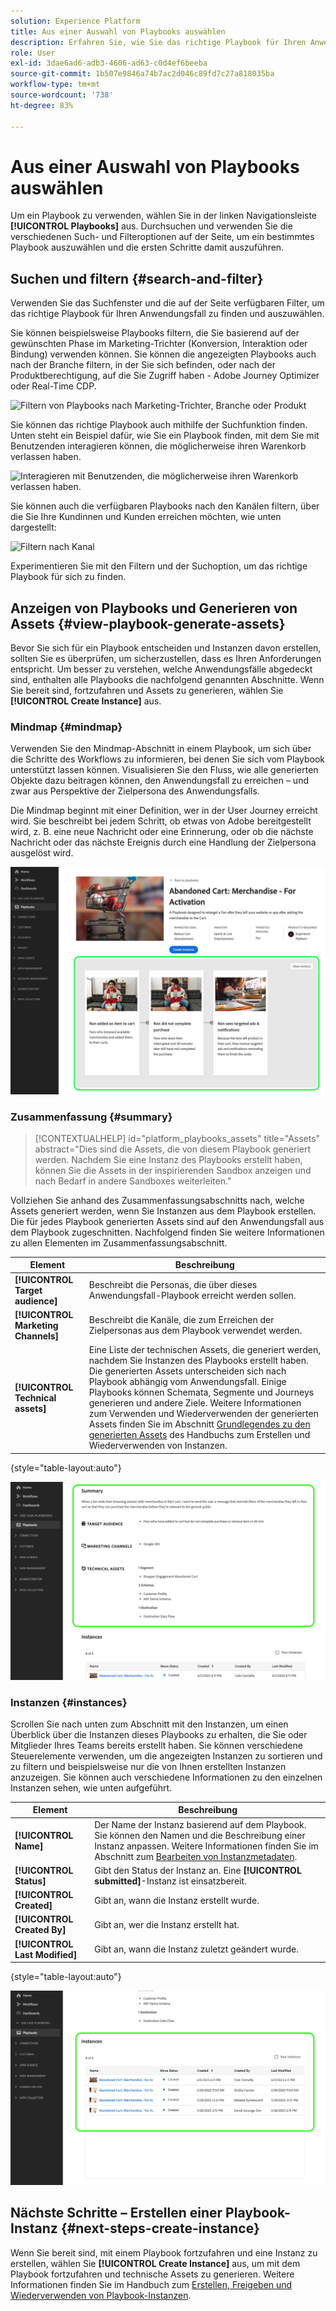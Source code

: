 ```yaml
---
solution: Experience Platform
title: Aus einer Auswahl von Playbooks auswählen
description: Erfahren Sie, wie Sie das richtige Playbook für Ihren Anwendungsfall auswählen und Playbooks aktivieren.
role: User
exl-id: 3dae6ad6-adb3-4606-ad63-c0d4ef6beeba
source-git-commit: 1b507e9846a74b7ac2d046c89fd7c27a818035ba
workflow-type: tm+mt
source-wordcount: '738'
ht-degree: 83%

---
```


# Aus einer Auswahl von Playbooks auswählen

Um ein Playbook zu verwenden, wählen Sie in der linken Navigationsleiste **[!UICONTROL Playbooks]** aus. Durchsuchen und verwenden Sie die verschiedenen Such- und Filteroptionen auf der Seite, um ein bestimmtes Playbook auszuwählen und die ersten Schritte damit auszuführen.

## Suchen und filtern {#search-and-filter}

Verwenden Sie das Suchfenster und die auf der Seite verfügbaren Filter, um das richtige Playbook für Ihren Anwendungsfall zu finden und auszuwählen.

Sie können beispielsweise Playbooks filtern, die Sie basierend auf der gewünschten Phase im Marketing-Trichter (Konversion, Interaktion oder Bindung) verwenden können. Sie können die angezeigten Playbooks auch nach der Branche filtern, in der Sie sich befinden, oder nach der Produktberechtigung, auf die Sie Zugriff haben - Adobe Journey Optimizer oder Real-Time CDP.

![Filtern von Playbooks nach Marketing-Trichter, Branche oder Produkt](/help/use-case-playbooks/assets/playbooks/ui-guide/filter-by-funnel-industry-product.gif)

Sie können das richtige Playbook auch mithilfe der Suchfunktion finden. Unten steht ein Beispiel dafür, wie Sie ein Playbook finden, mit dem Sie mit Benutzenden interagieren können, die möglicherweise ihren Warenkorb verlassen haben.

![Interagieren mit Benutzenden, die möglicherweise ihren Warenkorb verlassen haben.](/help/use-case-playbooks/assets/playbooks/ui-guide/engage-abandoned-cart.gif)

Sie können auch die verfügbaren Playbooks nach den Kanälen filtern, über die Sie Ihre Kundinnen und Kunden erreichen möchten, wie unten dargestellt:

![Filtern nach Kanal](/help/use-case-playbooks/assets/playbooks/ui-guide/channel-select-filter.gif)

Experimentieren Sie mit den Filtern und der Suchoption, um das richtige Playbook für sich zu finden.

## Anzeigen von Playbooks und Generieren von Assets {#view-playbook-generate-assets}

Bevor Sie sich für ein Playbook entscheiden und Instanzen davon erstellen, sollten Sie es überprüfen, um sicherzustellen, dass es Ihren Anforderungen entspricht. Um besser zu verstehen, welche Anwendungsfälle abgedeckt sind, enthalten alle Playbooks die nachfolgend genannten Abschnitte. Wenn Sie bereit sind, fortzufahren und Assets zu generieren, wählen Sie **[!UICONTROL Create Instance]** aus.

### Mindmap {#mindmap}

Verwenden Sie den Mindmap-Abschnitt in einem Playbook, um sich über die Schritte des Workflows zu informieren, bei denen Sie sich vom Playbook unterstützt lassen können. Visualisieren Sie den Fluss, wie alle generierten Objekte dazu beitragen können, den Anwendungsfall zu erreichen – und zwar aus Perspektive der Zielpersona des Anwendungsfalls.

Die Mindmap beginnt mit einer Definition, wer in der User Journey erreicht wird. Sie beschreibt bei jedem Schritt, ob etwas von Adobe bereitgestellt wird, z. B. eine neue Nachricht oder eine Erinnerung, oder ob die nächste Nachricht oder das nächste Ereignis durch eine Handlung der Zielpersona ausgelöst wird.

![Hervorgehobene Playbook-Mindmap.](/help/use-case-playbooks/assets/playbooks/ui-guide/playbook-mindmap.png)

### Zusammenfassung  {#summary}

>[!CONTEXTUALHELP]
>id="platform_playbooks_assets"
>title="Assets"
>abstract="Dies sind die Assets, die von diesem Playbook generiert werden. Nachdem Sie eine Instanz des Playbooks erstellt haben, können Sie die Assets in der inspirierenden Sandbox anzeigen und nach Bedarf in andere Sandboxes weiterleiten."

Vollziehen Sie anhand des Zusammenfassungsabschnitts nach, welche Assets generiert werden, wenn Sie Instanzen aus dem Playbook erstellen. Die für jedes Playbook generierten Assets sind auf den Anwendungsfall aus dem Playbook zugeschnitten. Nachfolgend finden Sie weitere Informationen zu allen Elementen im Zusammenfassungsabschnitt.

| Element | Beschreibung |
|---------|----------|
| **[!UICONTROL Target audience]** | Beschreibt die Personas, die über dieses Anwendungsfall-Playbook erreicht werden sollen. |
| **[!UICONTROL Marketing Channels]** | Beschreibt die Kanäle, die zum Erreichen der Zielpersonas aus dem Playbook verwendet werden. |
| **[!UICONTROL Technical assets]** | Eine Liste der technischen Assets, die generiert werden, nachdem Sie Instanzen des Playbooks erstellt haben. Die generierten Assets unterscheiden sich nach Playbook abhängig vom Anwendungsfall. Einige Playbooks können Schemata, Segmente und Journeys generieren und andere Ziele. Weitere Informationen zum Verwenden und Wiederverwenden der generierten Assets finden Sie im Abschnitt [Grundlegendes zu den generierten Assets](/help/use-case-playbooks/playbooks/create-share-reuse.md#understand-assets) des Handbuchs zum Erstellen und Wiederverwenden von Instanzen. |

{style="table-layout:auto"}

![Hervorgehobene Playbook-Zusammenfassung](/help/use-case-playbooks/assets/playbooks/ui-guide/playbook-summary.png)

### Instanzen {#instances}

Scrollen Sie nach unten zum Abschnitt mit den Instanzen, um einen Überblick über die Instanzen dieses Playbooks zu erhalten, die Sie oder Mitglieder Ihres Teams bereits erstellt haben. Sie können verschiedene Steuerelemente verwenden, um die angezeigten Instanzen zu sortieren und zu filtern und beispielsweise nur die von Ihnen erstellten Instanzen anzuzeigen. Sie können auch verschiedene Informationen zu den einzelnen Instanzen sehen, wie unten aufgeführt.

| Element | Beschreibung |
|---------|----------|
| **[!UICONTROL Name]** | Der Name der Instanz basierend auf dem Playbook. Sie können den Namen und die Beschreibung einer Instanz anpassen. Weitere Informationen finden Sie im Abschnitt zum [Bearbeiten von Instanzmetadaten](/help/use-case-playbooks/playbooks/create-share-reuse.md#edit-instance-metadata). |
| **[!UICONTROL Status]** | Gibt den Status der Instanz an. Eine **[!UICONTROL submitted]**-Instanz ist einsatzbereit. |
| **[!UICONTROL Created]** | Gibt an, wann die Instanz erstellt wurde. |
| **[!UICONTROL Created By]** | Gibt an, wer die Instanz erstellt hat. |
| **[!UICONTROL Last Modified]** | Gibt an, wann die Instanz zuletzt geändert wurde. |

{style="table-layout:auto"}

![Hervorgehobene Playbook-Instanz.](/help/use-case-playbooks/assets/playbooks/ui-guide/playbook-instances.png)

## Nächste Schritte – Erstellen einer Playbook-Instanz {#next-steps-create-instance}

Wenn Sie bereit sind, mit einem Playbook fortzufahren und eine Instanz zu erstellen, wählen Sie **[!UICONTROL Create Instance]** aus, um mit dem Playbook fortzufahren und technische Assets zu generieren. Weitere Informationen finden Sie im Handbuch zum [Erstellen, Freigeben und Wiederverwenden von Playbook-Instanzen](/help/use-case-playbooks/playbooks/create-share-reuse.md).

